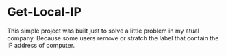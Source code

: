 # Get-Local-IP

This simple project was built just to solve a little problem in my atual company. Because some users remove or stratch the label that contain the IP address of computer.

